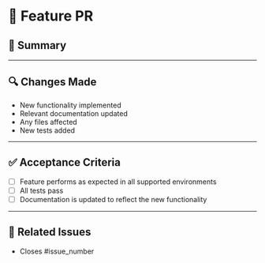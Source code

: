 # 🚀 Feature PR  

## 📌 Summary  
<!-- Provide a concise summary of the feature being introduced. -->  

---
## 🔍 Changes Made  
<!-- Describe the key changes made in this feature. You may want to mention: -->  
- New functionality implemented  
- Relevant documentation updated  
- Any files affected
- New tests added

---
## ✅ Acceptance Criteria
<!-- Define the conditions that must be met for this feature to be considered complete. Example: -->
- [ ] Feature performs as expected in all supported environments
- [ ] All tests pass
- [ ] Documentation is updated to reflect the new functionality

---
## 🔗 Related Issues  
<!-- Name and link any related issues. Example: -->
- Closes #issue_number